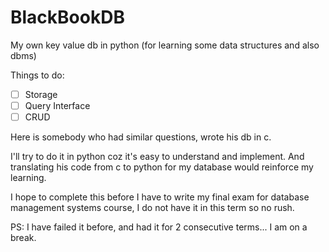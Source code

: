 # BlackBookDB
My own key value db in python (for learning some data structures and also dbms)

Things to do:

- [ ] Storage
- [ ] Query Interface
- [ ] CRUD

Here is somebody who had similar questions, wrote his db in c.

I'll try to do it in python coz it's easy to understand and implement. And translating his code from c to python for my database would reinforce my learning.

I hope to complete this before I have to write my final exam for database management systems course, I do not have it in this term so no rush.

PS: I have failed it before, and had it for 2 consecutive terms... I am on a break.
